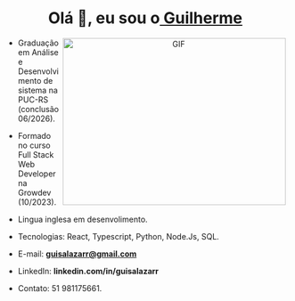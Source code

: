 
<h1 align="center">Olá 👋, eu sou o<a href="https://github.com/Guisalazarr" target="blank">
Guilherme</a></h1>

<a target="_blank" align="center">
  <img align="right" top="500" height="300" width="400" alt="GIF" src="https://media.giphy.com/media/SWoSkN6DxTszqIKEqv/giphy.gif">
</a>


- Graduação em Análise e Desenvolvimento de sistema na PUC-RS (conclusão 06/2026). 
- Formado no curso Full Stack Web Developer na Growdev (10/2023).
- Lingua inglesa em desenvolimento.

- Tecnologias: React, Typescript, Python, Node.Js, SQL.

- E-mail: **guisalazarr@gmail.com**
- LinkedIn: **linkedin.com/in/guisalazarr**
- Contato: 51 981175661.
